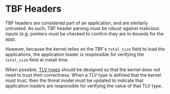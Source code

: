 TBF Headers
===========

TBF headers are considered part of an application, and are similarly untrusted.
As such, TBF header parsing must be robust against malicious inputs (e.g.
pointers must be checked to confirm they are in-bounds for the app).

However, because the kernel relies on the TBF's `total_size` field to load the
applications, the application loader is responsible for verifying the
`total_size` field at install time.

When possible, [TLV types](../TockBinaryFormat.md#tlv-types) should be designed
so that the kernel does not need to trust their correctness. When a TLV type is
defined that the kernel must trust, then the threat model must be updated to
indicate that application loaders are responsible for verifying the value of
that TLV type.
